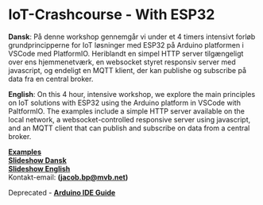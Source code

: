 # IoT-Crashcourse - With ESP32

<b>Dansk</b>: På denne workshop gennemgår vi under et 4 timers intensivt forløb grundprincipperne for IoT løsninger med ESP32 på Arduino platformen i VSCode med PlatformIO. Heriblandt en simpel HTTP server tilgængeligt over ens hjemmenetværk, en websocket styret responsiv server med javascript, og endeligt en MQTT klient, der kan publishe og subscribe på data fra en central broker.

<b>English</b>: On this 4 hour, intensive workshop, we explore the main principles on IoT solutions with ESP32 using the Arduino platform in VSCode with PaltformIO. The examples include a simple HTTP server available on the local network, a websocket-controlled responsive server using javascript, and an MQTT client that can publish and subscribe on data from a central broker.

<b>[Examples](https://github.com/iakop/IoT-Crashcourse/tree/master/examples)</b></br>
<b>[Slideshow Dansk](https://raw.githubusercontent.com/iakop/IoT-Crashcourse/master/latex/build/main.pdf)</b></br>
<b>[Slideshow English](https://raw.githubusercontent.com/iakop/IoT-Crashcourse/master/latex/build/main-eng.pdf)</b></br>
Kontakt-email: <b>(jacob.bp@mvb.net)</b></br>

Deprecated - <b>[Arduino IDE Guide](https://raw.githubusercontent.com/iakop/IoT-Crashcourse/master/latex/build/ide-guide.pdf)</b></br>
